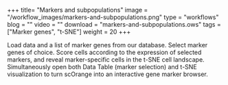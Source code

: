 +++
title= "Markers and subpopulations"
image =  "/workflow_images/markers-and-subpopulations.png"
type = "workflows"
blog =  ""
video = ""
download = "markers-and-subpopulations.ows"
tags = ["Marker genes", "t-SNE"]
weight = 20
+++

Load data and a list of marker genes from our database. Select marker genes of choice. Score cells according to the expression of selected markers, and reveal marker-specific cells in the t-SNE cell landscape. Simultaneously open both Data Table (marker selection) and t-SNE visualization to turn scOrange into an interactive gene marker browser.